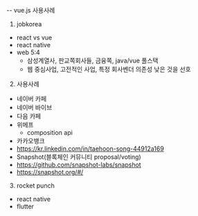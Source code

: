 -- vue.js 사용사례
1. jobkorea
- react vs vue
- react native
- web 5:4
  - 삼성계열사, 판교쪽회사들, 금융쪽, java/vue 풀스택
  - 웹 중심사업, 고전적인 사업, 특정 회사벤더 의존성 낮은 것을 선호

2. 사용사례
- 네이버 카페
- 네이버 바이브
- 다음 카페
- 위메프
  - composition api
- 카카오뱅크
 - https://kr.linkedin.com/in/taehoon-song-44912a169
- Snapshot(블록체인 커뮤니티 proposal/voting)
 - https://github.com/snapshot-labs/snapshot
 - https://snapshot.org/#/

3. rocket punch
- react native
- flutter